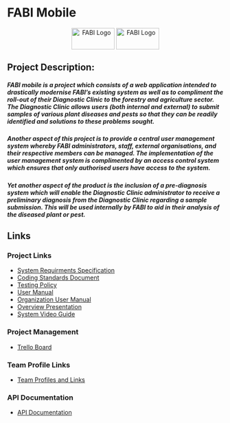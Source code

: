 # FABI Mobile
 
 <div style="height:50px;" align="center">
<img src="https://drive.google.com/uc?export=view&id=1zuoms4mLG9tGefRy9OVbY9WGuxMRr6cw" alt="FABI Logo" title="FABI" style="width:100px; height:50px; text-align:center;" />
<img src="https://drive.google.com/uc?export=view&id=114zeT9UmmtfVQtCq4B2y449ur8A2SSgP" alt="FABI Logo" title="FABI" style="width:100px; height:50px; text-align:center;" />
</div>
 
## Project Description:

##### FABI mobile is a project which consists of a web application intended to drastically modernise FABI’s existing system as well as to compliment the roll-out of their Diagnostic Clinic to the forestry and agriculture sector. The Diagnostic Clinic allows users (both internal and external) to submit samples of various plant diseases and pests so that they can be readily identified and solutions to these problems sought. 

##### Another aspect of this project is to provide a central user management system whereby FABI administrators, staff, external organisations, and their respective members can be managed. The implementation of the user management system is complimented by an access control system which ensures that only authorised users have access to the system.

##### Yet another aspect of the product is the inclusion of a pre-diagnosis system which will enable the Diagnostic Clinic administrator to receive a preliminary diagnosis from the Diagnostic Clinic regarding a sample submission. This will be used internally by FABI to aid in their analysis of the diseased plant or pest.
 

## Links  

 ### Project Links
  - [System Requirments Specification](https://drive.google.com/file/d/1E7IQ1AnOAoHywCSzPf8s_ZMcr_qK20vg/view?usp=sharing)
  - [Coding Standards Document](https://drive.google.com/file/d/17qzn81O7YsrfYEGfqcfM2fBYbwJtOBNR/view?usp=sharing)
  -  [Testing Policy](https://drive.google.com/file/d/16HbIEqkvtqa2iyoVRdNN2BHfDtSy2r2q/view?usp=sharing)  
  -  [User Manual](https://drive.google.com/file/d/1EgdAPcsHrDcNzohiTi_7zqJWIXzOErp2/view?usp=sharing)
  - [Organization User Manual](https://drive.google.com/file/d/1WmnunZhpUSGRUS0GgtiQSTbBFvjNjuDb/view?usp=sharing)
  - [Overview Presentation](https://docs.google.com/presentation/d/1VbTXs8X7zrWnlnVac4awau8aMn8qUsw_FhL8Fp3rc6I/edit?usp=sharing)
  - [System Video Guide](https://drive.google.com/file/d/1_GnB4AD8M_TtIGbHmV41mGmwPm66ZpjF/view?usp=sharing)
  
 ### Project Management
  - [Trello Board](https://trello.com/b/8eHApP3L)
  
 ### Team Profile Links
 - [Team Profiles and Links](https://docs.google.com/document/d/1vJjeYzAnjHSHvkBwMpa8e_rOYxyfs8UxwsGh3De-mAU/edit?usp=sharing)
  
 ### API Documentation
  - [API Documentation](https://docs.google.com/document/d/152uRnjIvPLhIUICAdrP81QzDYHDmgYwpzoRo9Kz-PQE/edit?usp=sharing)
